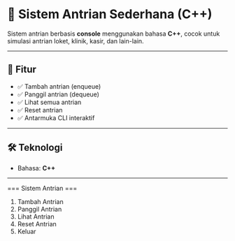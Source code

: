 # 🧾 Sistem Antrian Sederhana (C++)

Sistem antrian berbasis **console** menggunakan bahasa **C++**, cocok untuk simulasi antrian loket, klinik, kasir, dan lain-lain.

---

## 🚀 Fitur

- ✅ Tambah antrian (enqueue)
- ✅ Panggil antrian (dequeue)
- ✅ Lihat semua antrian
- ✅ Reset antrian
- ✅ Antarmuka CLI interaktif

---

## 🛠️ Teknologi

- Bahasa: **C++**

---

=== Sistem Antrian ===
1. Tambah Antrian
2. Panggil Antrian
3. Lihat Antrian
4. Reset Antrian
5. Keluar

